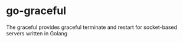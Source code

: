 go-graceful
===

The graceful provides graceful terminate and restart for socket-based servers written in Golang
